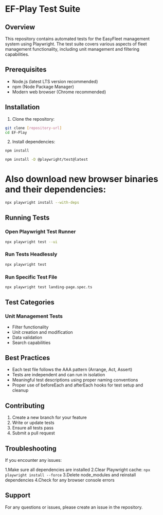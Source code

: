 # EF-Play Test Suite

## Overview
This repository contains automated tests for the EasyFleet management system using Playwright. The test suite covers various aspects of fleet management functionality, including unit management and filtering capabilities.

## Prerequisites
- Node.js (latest LTS version recommended)
- npm (Node Package Manager)
- Modern web browser (Chrome recommended)

## Installation

1. Clone the repository:
```bash
git clone [repository-url]
cd EF-Play
```

2. Install dependencies:
```bash
npm install
```
```bash
npm install -D @playwright/test@latest
``` 
# Also download new browser binaries and their dependencies:

```bash
npx playwright install --with-deps
``` 
## Running Tests

### Open Playwright Test Runner
```bash
npx playwright test --ui
```

### Run Tests Headlessly
```bash
npx playwright test
```

### Run Specific Test File
```bash
npx playwright test landing-page.spec.ts
```

## Test Categories

### Unit Management Tests
- Filter functionality
- Unit creation and modification
- Data validation
- Search capabilities

## Best Practices
- Each test file follows the AAA pattern (Arrange, Act, Assert)
- Tests are independent and can run in isolation
- Meaningful test descriptions using proper naming conventions
- Proper use of beforeEach and afterEach hooks for test setup and cleanup

## Contributing
1. Create a new branch for your feature
2. Write or update tests
3. Ensure all tests pass
4. Submit a pull request

## Troubleshooting
If you encounter any issues:

1.Make sure all dependencies are installed
2.Clear Playwright cache: ```npx playwright install --force```
3.Delete node_modules and reinstall dependencies
4.Check for any browser console errors

## Support
For any questions or issues, please create an issue in the repository.


